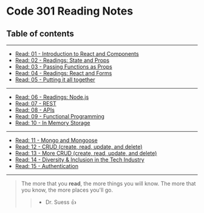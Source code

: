 # Code 301 Reading Notes

## Table of contents
---
* [Read: 01 - Introduction to React and Components](./class-01.md)
* [Read: 02 - Readings: State and Props](./class-02.md)
* [Read: 03 - Passing Functions as Props](./class-03.md)
* [Read: 04 - Readings: React and Forms](./class-04.md)
* [Read: 05 - Putting it all together](./class-05.md)
__________________________________________________________________
* [Read: 06 - Readings: Node.js](./class-06.md)
* [Read: 07 - REST](./class-07.md)
* [Read: 08 - APIs](./class-08.md)
* [Read: 09 - Functional Programming](./class-09.md)
* [Read: 10 -  In Memory Storage](./class-10.md)
__________________________________________________________________

* [Read: 11 - Mongo and Mongoose](./class-11.md)
* [Read: 12 - CRUD (create, read, update, and delete)](./class-12.md)
* [Read: 13 -  More CRUD (create, read, update, and delete)](./class-13.md)
* [Read: 14 - Diversity & Inclusion in the Tech Industry](./class-14.md)
* [Read: 15 -  Authentication](./class-15.md)

__________________________________________________________________

> The more that you **read**, the more things you will know. The more that you know, the more places you'll go. 
>> - Dr. Suess :+1:
